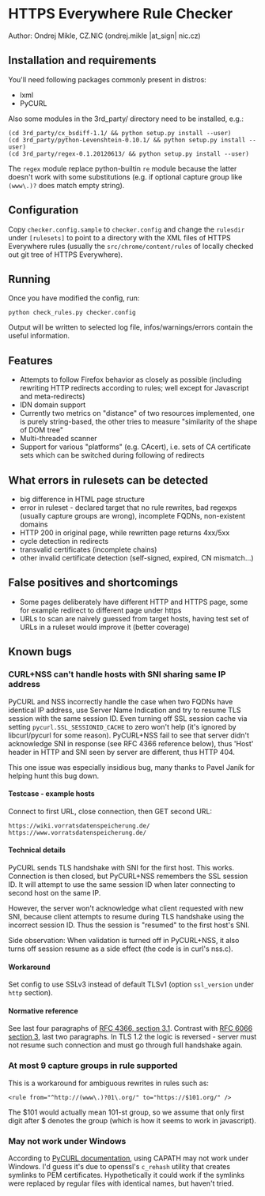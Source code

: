 # HTTPS Everywhere Rule Checker

Author: Ondrej Mikle, CZ.NIC (ondrej.mikle |at_sign| nic.cz)

## Installation and requirements

You'll need following packages commonly present in distros:

* lxml
* PyCURL

Also some modules in the 3rd_party/ directory need to be installed, e.g.:

    (cd 3rd_party/cx_bsdiff-1.1/ && python setup.py install --user)
    (cd 3rd_party/python-Levenshtein-0.10.1/ && python setup.py install --user)
    (cd 3rd_party/regex-0.1.20120613/ && python setup.py install --user)

The `regex` module replace python-builtin `re` module because the latter
doesn't work with some substitutions (e.g. if optional capture group like
`(www\.)?` does match empty string).

## Configuration

Copy `checker.config.sample` to `checker.config` and change the `rulesdir`
under `[rulesets]` to point to a directory with the XML files of HTTPS
Everywhere rules (usually the `src/chrome/content/rules` of locally checked out
git tree of HTTPS Everywhere).

## Running

Once you have modified the config, run:

    python check_rules.py checker.config

Output will be written to selected log file, infos/warnings/errors contain the
useful information.

## Features

 * Attempts to follow Firefox behavior as closely as possible (including
   rewriting HTTP redirects according to rules; well except for Javascript and
   meta-redirects)
 * IDN domain support
 * Currently two metrics on "distance" of two resources implemented, one is
   purely string-based, the other tries to measure "similarity of the shape
   of DOM tree"
 * Multi-threaded scanner
 * Support for various "platforms" (e.g. CAcert), i.e. sets of CA certificate
   sets which can be switched during following of redirects

## What errors in rulesets can be detected

 * big difference in HTML page structure
 * error in ruleset - declared target that no rule rewrites, bad regexps
   (usually capture groups are wrong), incomplete FQDNs, non-existent domains
 * HTTP 200 in original page, while rewritten page returns 4xx/5xx
 * cycle detection in redirects
 * transvalid certificates (incomplete chains)
 * other invalid certificate detection (self-signed, expired, CN mismatch...)
 
## False positives and shortcomings

 * Some pages deliberately have different HTTP and HTTPS page, some for example
   redirect to different page under https
 * URLs to scan are naively guessed from target hosts, having test set of URLs
   in a ruleset would improve it (better coverage)

## Known bugs

### CURL+NSS can't handle hosts with SNI sharing same IP address

PyCURL and NSS incorrectly handle the case when two FQDNs have identical IP
address, use Server Name Indication and try to resume TLS session with the
same session ID. Even turning off SSL session cache via setting
`pycurl.SSL_SESSIONID_CACHE` to zero won't help (it's ignored by libcurl/pycurl
for some reason). PyCURL+NSS fail to see that server didn't acknowledge SNI in
response (see RFC 4366 reference below), thus 'Host' header in HTTP and SNI seen
by server are different, thus HTTP 404. 

This one issue was especially insidious bug, many thanks to Pavel Janík for
helping hunt this bug down.

#### Testcase - example hosts

Connect to first URL, close connection, then GET second URL:

`https://wiki.vorratsdatenspeicherung.de/`  
`https://www.vorratsdatenspeicherung.de/`

#### Technical details

PyCURL sends TLS handshake with SNI for the first host. This works. Connection
is then closed, but PyCURL+NSS remembers the SSL session ID. It will attempt to
use the same session ID when later connecting to second host on the same IP.

However, the server won't acknowledge what client requested with new SNI,
because client attempts to resume during TLS handshake using the incorrect
session ID. Thus the session is "resumed" to the first host's SNI.

Side observation: When validation is turned off in PyCURL+NSS, it also turns off
session resume as a side effect (the code is in curl's nss.c).

#### Workaround

Set config to use SSLv3 instead of default TLSv1 (option `ssl_version` under
`http` section).

#### Normative reference

See last four paragraphs of [RFC 4366, section
3.1](https://tools.ietf.org/html/rfc4366#section-3.1). Contrast with [RFC 6066
section 3](https://tools.ietf.org/html/rfc6066#section-3), last two paragraphs.
In TLS 1.2 the logic is reversed - server must not resume such connection and
must go through full handshake again.

### At most 9 capture groups in rule supported

This is a workaround for ambiguous rewrites in rules such as:

    <rule from="^http://(www\.)?01\.org/" to="https://$101.org/" />

The $101 would actually mean 101-st group, so we assume that only first digit
after $ denotes the group (which is how it seems to work in javascript).

### May not work under Windows

According to [PyCURL documentation](http://curl.haxx.se/libcurl/c/curl_easy_setopt.html#CURLOPTCAPATH),
using CAPATH may not work under Windows. I'd guess it's due to openssl's
`c_rehash` utility that creates symlinks to PEM certificates. Hypothetically
it could work if the symlinks were replaced by regular files with identical
names, but haven't tried.

